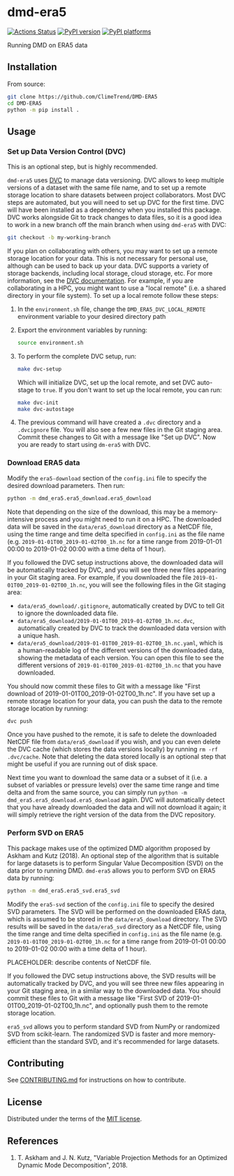 # dmd-era5

[![Actions Status][actions-badge]][actions-link]
[![PyPI version][pypi-version]][pypi-link]
[![PyPI platforms][pypi-platforms]][pypi-link]

Running DMD on ERA5 data

## Installation

From source:

```bash
git clone https://github.com/ClimeTrend/DMD-ERA5
cd DMD-ERA5
python -m pip install .
```

## Usage

### Set up Data Version Control (DVC)

This is an optional step, but is highly recommended.

`dmd-era5` uses [DVC](https://dvc.org/) to manage data versioning. DVC allows to keep multiple versions of a dataset with the same file name, and to set up a remote storage location to share datasets between project collaborators. Most DVC steps are automated, but you will need to set up DVC for the first time. DVC will have been installed as a dependency when you installed this package. DVC works alongside Git to track changes to data files, so it is a good idea to work in a new branch off the main branch when using `dmd-era5` with DVC:

```bash
git checkout -b my-working-branch
```

If you plan on collaborating with others, you may want to set up a remote storage location for your data. This is not necessary for personal use, although can be used to back up your data. DVC supports a variety of storage backends, including local storage, cloud storage, etc. For more information, see the [DVC documentation](https://dvc.org/doc/start). For example, if you are collaborating in a HPC, you might want to use a "local remote" (i.e. a shared directory in your file system). To set up a local remote follow these steps:

1. In the `environment.sh` file, change the `DMD_ERA5_DVC_LOCAL_REMOTE` environment variable to your desired directory path
2. Export the environment variables by running:

    ```bash
    source environment.sh
    ```

3. To perform the complete DVC setup, run:

    ```bash
    make dvc-setup
    ```

    Which will initialize DVC, set up the local remote, and set DVC auto-stage to `true`. If you don't want to set up the local remote, you can run:

    ```bash
    make dvc-init
    make dvc-autostage
    ```

4. The previous command will have created a `.dvc` directory and a `.dvcignore` file. You will also see a few new files in the Git staging area. Commit these changes to Git with a message like "Set up DVC". Now you are ready to start using `dm-era5` with DVC.

### Download ERA5 data

Modify the `era5-download` section of the `config.ini` file to specify the desired download parameters. Then run:

```bash
python -m dmd_era5.era5_download.era5_download
```

Note that depending on the size of the download, this may be a memory-intensive process and you might need to run it on a HPC. The downloaded data will be saved in the `data/era5_download` directory as a NetCDF file, using the time range and time delta specified in `config.ini` as the file name (e.g. `2019-01-01T00_2019-01-02T00_1h.nc` for a time range from 2019-01-01 00:00 to 2019-01-02 00:00 with a time delta of 1 hour).

If you followed the DVC setup instructions above, the downloaded data will be automatically tracked by DVC, and you will see three new files appearing in your Git staging area. For example, if you downloaded the file `2019-01-01T00_2019-01-02T00_1h.nc`, you will see the following files in the Git staging area:

- `data/era5_download/.gitignore`, automatically created by DVC to tell Git to ignore the downloaded data file.
- `data/era5_download/2019-01-01T00_2019-01-02T00_1h.nc.dvc`, automatically created by DVC to track the downloaded data version with a unique hash.
- `data/era5_download/2019-01-01T00_2019-01-02T00_1h.nc.yaml`, which is a human-readable log of the different versions of the downloaded data, showing the metadata of each version. You can open this file to see the different versions of `2019-01-01T00_2019-01-02T00_1h.nc` that you have downloaded.

You should now commit these files to Git with a message like "First download of 2019-01-01T00_2019-01-02T00_1h.nc". If you have set up a remote storage location for your data, you can push the data to the remote storage location by running:

```bash
dvc push
```

Once you have pushed to the remote, it is safe to delete the downloaded NetCDF file from `data/era5_download` if you wish, and you can even delete the DVC cache (which stores the data versions locally) by running `rm -rf .dvc/cache`. Note that deleting the data stored locally is an optional step that might be useful if you are running out of disk space.

Next time you want to download the same data or a subset of it (i.e. a subset of variables or pressure levels) over the same time range and time delta and from the same source, you can simply run `python -m dmd_era5.era5_download.era5_download` again. DVC will automatically detect that you have already downloaded the data and will not download it again; it will simply retrieve the right version of the data from the DVC repository.

### Perform SVD on ERA5

This package makes use of the optimized DMD algorithm proposed by Askham and Kutz (2018). An optional step of the algorithm that is suitable for large datasets is to perform Singular Value Decomposition (SVD) on the data prior to running DMD. `dmd-era5` allows you to perform SVD on ERA5 data by running:

```bash
python -m dmd_era5.era5_svd.era5_svd
```

Modify the `era5-svd` section of the `config.ini` file to specify the desired SVD parameters. The SVD will be performed on the downloaded ERA5 data, which is assumed to be stored in the `data/era5_download` directory. The SVD results will be saved in the `data/era5_svd` directory as a NetCDF file, using the time range and time delta specified in `config.ini` as the file name (e.g. `2019-01-01T00_2019-01-02T00_1h.nc` for a time range from 2019-01-01 00:00 to 2019-01-02 00:00 with a time delta of 1 hour).

PLACEHOLDER: describe contents of NetCDF file.

If you followed the DVC setup instructions above, the SVD results will be automatically tracked by DVC, and you will see three new files appearing in your Git staging area, in a similar way to the downloaded data. You should commit these files to Git with a message like "First SVD of 2019-01-01T00_2019-01-02T00_1h.nc", and optionally push them to the remote storage location.

`era5_svd` allows you to perform standard SVD from NumPy or randomized SVD from scikit-learn. The randomized SVD is faster and more memory-efficient than the standard SVD, and it's recommended for large datasets.

## Contributing

See [CONTRIBUTING.md](CONTRIBUTING.md) for instructions on how to contribute.

## License

Distributed under the terms of the [MIT license](LICENSE).

<!-- prettier-ignore-start -->
[actions-badge]:            https://github.com/ClimeTrend/DMD-ERA5/workflows/CI/badge.svg
[actions-link]:             https://github.com/ClimeTrend/DMD-ERA5/actions
[pypi-link]:                https://pypi.org/project/dmd-era5/
[pypi-platforms]:           https://img.shields.io/pypi/pyversions/dmd-era5
[pypi-version]:             https://img.shields.io/pypi/v/dmd-era5
<!-- prettier-ignore-end -->

## References

1. T. Askham and J. N. Kutz, "Variable Projection Methods for an Optimized Dynamic Mode Decomposition", 2018.
